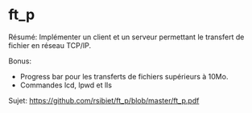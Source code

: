 # ft_p

Résumé: Implémenter un client et un serveur permettant le transfert de fichier en réseau TCP/IP.

Bonus: 

  - Progress bar pour les transferts de fichiers supérieurs à 10Mo.
  - Commandes lcd, lpwd et lls
  
Sujet: https://github.com/rsibiet/ft_p/blob/master/ft_p.pdf
